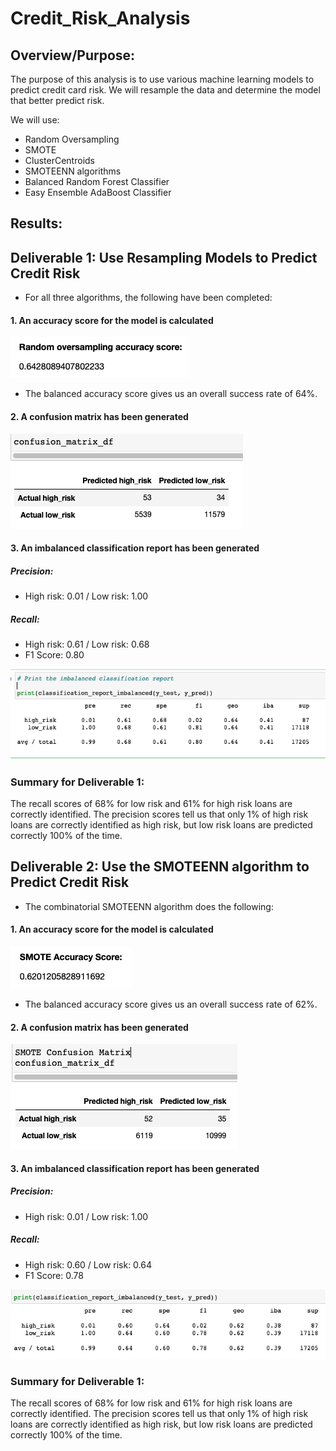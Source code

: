 # Credit_Risk_Analysis

## Overview/Purpose:
The purpose of this analysis is to use various machine learning models to predict credit card risk. We will resample the data and determine the model that better predict risk.

We will use:
* Random Oversampling 
* SMOTE
* ClusterCentroids
* SMOTEENN algorithms 
* Balanced Random Forest Classifier
* Easy Ensemble AdaBoost Classifier

## Results:
## Deliverable 1: Use Resampling Models to Predict Credit Risk

* For all three algorithms, the following have been completed:

#### 1. An accuracy score for the model is calculated
![1.png](https://github.com/LucyPill/Credit_Risk_Analysis/blob/main/images/1.png)

* The balanced accuracy score gives us an overall success rate of 64%.

#### 2. A confusion matrix has been generated

![3.png](https://github.com/LucyPill/Credit_Risk_Analysis/blob/main/images/3.png)

#### 3. An imbalanced classification report has been generated
##### Precision:
*  High risk: 0.01 / Low risk: 1.00
##### Recall: 
* High risk: 0.61 / Low risk: 0.68
* F1 Score: 0.80

![2.png](https://github.com/LucyPill/Credit_Risk_Analysis/blob/main/images/2.png)

### Summary for Deliverable 1:
The recall scores of 68% for low risk and 61% for high risk loans are correctly identified.
The precision scores tell us that only 1% of high risk loans are correctly identified as high risk, but low risk loans are predicted correctly 100% of the time.

## Deliverable 2: Use the SMOTEENN algorithm to Predict Credit Risk

* The combinatorial SMOTEENN algorithm does the following:

#### 1. An accuracy score for the model is calculated
![4.png](https://github.com/LucyPill/Credit_Risk_Analysis/blob/main/images/4.png)

* The balanced accuracy score gives us an overall success rate of 62%.

#### 2. A confusion matrix has been generated

![5.png](https://github.com/LucyPill/Credit_Risk_Analysis/blob/main/images/5.png)

#### 3. An imbalanced classification report has been generated
##### Precision:
*  High risk: 0.01 / Low risk: 1.00
##### Recall: 
* High risk: 0.60 / Low risk: 0.64
* F1 Score: 0.78

![6.png](https://github.com/LucyPill/Credit_Risk_Analysis/blob/main/images/6.png)

### Summary for Deliverable 1:
The recall scores of 68% for low risk and 61% for high risk loans are correctly identified.
The precision scores tell us that only 1% of high risk loans are correctly identified as high risk, but low risk loans are predicted correctly 100% of the time.


